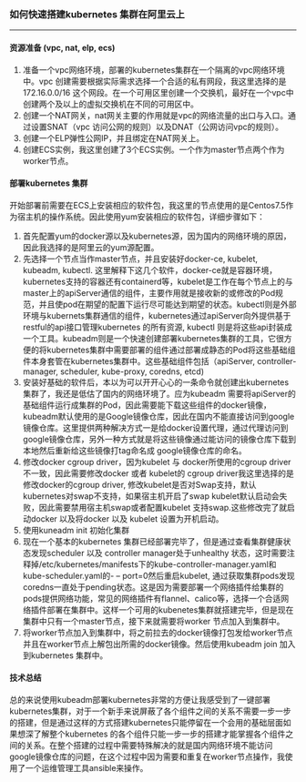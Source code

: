 ### 如何快速搭建kubernetes 集群在阿里云上
----
#### 资源准备 (vpc, nat, elp, ecs)
1. 准备一个vpc网络环境，部署的kubernetes集群在一个隔离的vpc网络环境中。vpc 创建需要根据实际需求选择一个合适的私有网段，我这里选择的是172.16.0.0/16 这个网段。在一个可用区里创建一个交换机，最好在一个vpc中创建两个及以上的虚拟交换机在不同的可用区中。
2. 创建一个NAT网关，nat网关主要的作用就是vpc的网络流量的出口与入口。通过设置SNAT（vpc 访问公网的规则）以及DNAT（公网访问vpc的规则）。
3. 创建一个ELP弹性公网IP，并且绑定在NAT网关上。
4.  创建ECS实例，我这里创建了3个ECS实例。一个作为master节点两个作为worker节点。
####  部署kubernetes 集群
开始部署前需要在ECS上安装相应的软件包，我这里的节点使用的是Centos7.5作为宿主机的操作系统。因此使用yum安装相应的软件包，详细步骤如下：
1.  首先配置yum的docker源以及kubernetes源，因为国内的网络环境的原因，因此我选择的是阿里云的yum源配置。
2. 先选择一个节点当作master节点，并且安装好docker-ce, kubelet, kubeadm,  kubectl. 这里解释下这几个软件，docker-ce就是容器环境，kubernetes支持的容器还有containerd等，kubelet是工作在每个节点上的与master上的apiServer通信的组件，主要作用就是接收新的或修改的Pod规范，并且使pod在期望的配置下运行尽可能达到期望的状态。kubectl则是外部环境与kubernets集群通信的组件，kubernetes通过apiServer向外提供基于restful的api接口管理kubernetes 的所有资源, kubectl 则是将这些api封装成一个工具。kubeadm则是一个快速创建部署kubernetes集群的工具，它很方便的将kubernetes集群中需要部署的组件通过部署成静态的Pod将这些基础组件本身套管在kubernetes集群中。这些基础组件包括（apiServer, controller-manager,  scheduler,  kube-proxy, coredns, etcd)
3. 安装好基础的软件后，本以为可以开开心心的一条命令就创建出kubernetes 集群了，我还是低估了国内的网络环境了。应为kubeadm 需要将apiServer的基础组件运行成集群的Pod，因此需要能下载这些组件的docker镜像，kubeadm默认使用的是Google镜像仓库，因此在国内不能直接访问到google镜像仓库。这里提供两种解决方式一是给docker设置代理，通过代理访问到google镜像仓库，另外一种方式就是将这些镜像通过能访问的镜像仓库下载到本地然后重新给这些镜像打tag命名成 google镜像仓库的命名。
4. 修改docker cgroup driver，因为kubelet 与 docker所使用的cgroup driver 不一致，因此需要修改docker 或者 kubelet的 cgroup driver我这里选择的是修改docker的cgroup driver, 修改kubelet是否对Swap支持，默认kubernetes对swap不支持，如果宿主机开启了swap kubelet默认启动会失败，因此需要禁用宿主机swap或者配置kubelet 支持swap.这些修改完了就启动docker 以及将docker 以及 kubelet 设置为开机启动。
5. 使用kuneadm init 初始化集群
6. 现在一个基本的kubernetes 集群已经部署完毕了，但是通过查看集群健康状态发现scheduler 以及 controller manager处于unhealthy 状态，这时需要注释掉/etc/kubernetes/manifests下的kube-controller-manager.yaml和kube-scheduler.yaml的- – port=0然后重启kubelet, 通过获取集群pods发现coredns一直处于pending状态。这是因为需要部署一个网络插件给集群的pods提供网络功能，常见的网络插件有flannel、calico等，选择一个合适网络插件部署在集群中。这样一个可用的kubenetes集群就搭建完毕，但是现在集群中只有一个master节点，接下来就需要将worker 节点加入到集群中。
7. 将worker节点加入到集群中，将之前拉去的docker镜像打包发给worker节点并且在worker节点上解包出所需的docker镜像。然后使用kubeadm join 加入到kubernetes 集群中。
#### 技术总结
 总的来说使用kubeadm部署kubernetes非常的方便让我感受到了一键部署kubernetes集群，对于一个新手来说屏蔽了各个组件之间的关系不需要一步一步的搭建，但是通过这样的方式搭建kubernetes只能停留在一个会用的基础层面如果想深了解整个kubernetes  的各个组件只能一步一步的搭建才能掌握各个组件之间的关系。在整个搭建的过程中需要特殊解决的就是国内网络环境不能访问google镜像仓库的问题，在这个过程中因为需要和重复在worker节点操作，我使用了一个运维管理工具ansible来操作。
<!--stackedit_data:
eyJoaXN0b3J5IjpbLTUwMjc5MDcwMV19
-->